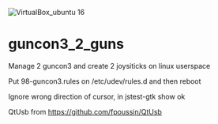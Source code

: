 ![VirtualBox_ubuntu 16](https://user-images.githubusercontent.com/20031970/112216457-cf9e4e80-8c21-11eb-9552-750d5def24b0.png)
# guncon3_2_guns
Manage 2 guncon3 and create 2 joysiticks on linux userspace

Put 98-guncon3.rules on /etc/udev/rules.d and then reboot

Ignore wrong direction of cursor, in jstest-gtk show ok

QtUsb from https://github.com/fpoussin/QtUsb
